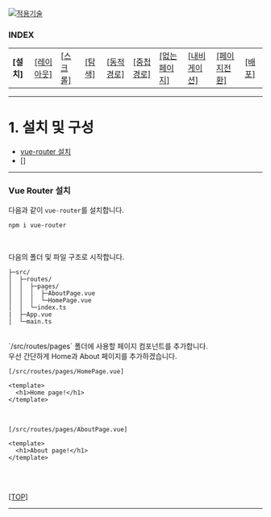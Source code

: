 [vuejs]: readme.md
[![적용기술](https://skillicons.dev/icons?i=vue,vercel,ts,vscode)][vuejs]

### INDEX

<table>
  <tr>
    <td><b href="sect_01.md"> [설치]        </b></td>
    <td><a href="sect_02.md"> [레이아웃]    </a></td>
    <td><a href="sect_03.md"> [스크롤]      </a></td>
    <td><a href="sect_04.md"> [탐색]        </a></td>
    <td><a href="sect_05.md"> [동적경로]    </a></td>
    <td><a href="sect_06.md"> [중첩경로]     </a></td>
    <td><a href="sect_07.md"> [없는페이지]    </a></td>  
    <td><a href="sect_08.md"> [내비게이션]   </a></td>  
    <td><a href="sect_09.md"> [페이지전환]   </a></td>  
    <td><a href="sect_10.md"> [배포]        </a></td>  
  </tr>
</table>

---
# 1. 설치 및 구성
- [vue-router 설치](#vue-router-설치) 
- []

---
### Vue Router 설치
다음과 같이 `vue-router`를 설치합니다.

```shell
npm i vue-router
```
<br/>

다음의 폴더 및 파일 구조로 시작합니다.
```shell
├─src/
│  ├─routes/
│  │  ├─pages/
│  │  │  ├─AboutPage.vue
│  │  │  └─HomePage.vue
│  │  └─index.ts
|  ├─App.vue
│  └─main.ts
```
<br/>
`/src/routes/pages` 폴더에 사용할 페이지 컴포넌트를 추가합니다. <br/>
우선 간단하게 Home과 About 페이지를 추가하겠습니다.

`[/src/routes/pages/HomePage.vue]`
```vue
<template>
  <h1>Home page!</h1>
</template>
```
<br/>

`[/src/routes/pages/AboutPage.vue]`
```vue
<template>
  <h1>About page!</h1>
</template>
```
<br/>


<br/>

[[TOP]](#index)

---